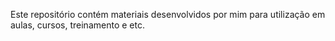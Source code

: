 Este repositório contém materiais desenvolvidos por mim para utilização em aulas, cursos, treinamento e etc. 
